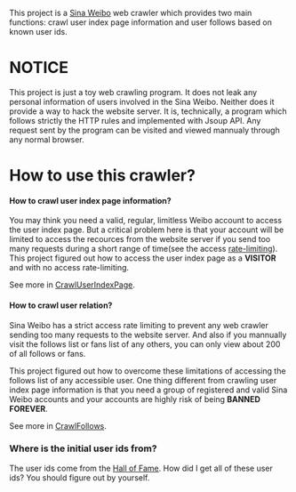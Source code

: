 This project is a [Sina Weibo] web crawler which provides two main functions: crawl user index page information and user follows based on known user ids.

# NOTICE
This project is just a toy web crawling program. It does not leak any personal information of users involved in the Sina Weibo. Neither does it provide a way to hack the website server. It is, technically, a program which follows strictly the HTTP rules and implemented with Jsoup API. Any request sent by the program can be visited and viewed mannualy through any normal browser.

# How to use this crawler?
#### How to crawl user index page information?
You may think you need a valid, regular, limitless Weibo account to access the user index page. But a critical problem here is that your account will be limited to access the recources from the website server if you send too many requests during a short range of time(see the access [rate-limiting]). This project figured out how to access the user index page as a __VISITOR__ and with no access rate-limiting.

See more in [CrawlUserIndexPage].

#### How to crawl user relation?
Sina Weibo has a strict access rate limiting to prevent any web crawler sending too many requests to the website server. And also if you mannually visit the follows list or fans list of any others, you can only view about 200 of all follows or fans.

This project figured out how to overcome these limitations of accessing the follows list of any accessible user. One thing different from crawling user index page information is that you need a group of registered and valid Sina Weibo accounts and your accounts are highly risk of being __BANNED FOREVER__.

See more in [CrawlFollows].

### Where is the initial user ids from?
The user ids come from the [Hall of Fame]. How did I get all of these user ids? You should figure out by yourself.

[Sina Weibo]:http://weibo.com
[rate-limiting]:http://open.weibo.com/wiki/%E6%8E%A5%E5%8F%A3%E8%AE%BF%E9%97%AE%E9%A2%91%E6%AC%A1%E6%9D%83%E9%99%90
[CrawlUserIndexPage]:https://github.com/KunsLand/WeiboCrawler4V6/blob/master/src/weibo/CrawlUserIndexPage.java
[CrawlFollows]:https://github.com/KunsLand/WeiboCrawler4V6/blob/master/src/weibo/CrawlFollows.java
[Hall of Fame]:http://verified.weibo.com/